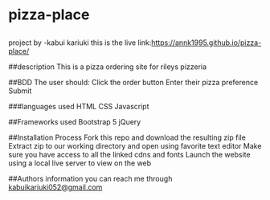 # pizza-place
##
project by -kabui kariuki
this is the live link:https://annk1995.github.io/pizza-place/

##description
This is a pizza ordering site for rileys pizzeria

##BDD
The user should:
Click the order button
Enter their pizza preference
Submit

###languages used
HTML
CSS
Javascript

##Frameworks used
Bootstrap 5
jQuery

##Installation Process
Fork this repo and download the resulting zip file
Extract zip to our working directory and open using favorite text editor
Make sure you have access to all the linked cdns and fonts
Launch the website using a local live server to view on the web

##Authors information
you can reach me through kabuikariuki052@gmail.com
